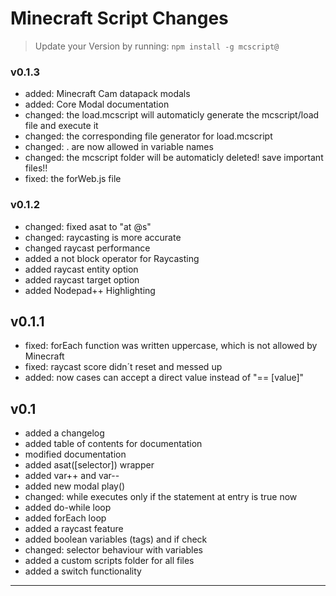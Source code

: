 
Minecraft Script Changes
==============================
> Update your Version by running: `npm install -g mcscript@`

### v0.1.3
* added: Minecraft Cam datapack modals
* added: Core Modal documentation
* changed: the load.mcscript will automaticly generate the mcscript/load file and execute it
* changed: the corresponding file generator for load.mcscript
* changed: . are now allowed in variable names
* changed: the mcscript folder will be automaticly deleted! save important files!!
* fixed: the forWeb.js file
### v0.1.2
* changed: fixed asat to  "at @s"
* changed: raycasting is more accurate
* changed raycast performance
* added a not block operator for Raycasting
* added raycast entity option
* added raycast target option
* added Nodepad++ Highlighting
## v0.1.1
* fixed: forEach function was written uppercase, which is not allowed by Minecraft
* fixed: raycast score didn´t reset and messed up
* added: now cases can accept a direct value instead of "== [value]"
## v0.1
* added a changelog
* added table of contents for documentation
* modified documentation
* added asat([selector]) wrapper
* added var++ and var--
* added new modal play()
* changed: while executes only if the statement at entry is true now
* added do-while loop
* added forEach loop
* added a raycast feature
* added boolean variables (tags) and if check
* changed: selector behaviour with variables
* added a custom scripts folder for all files
* added a switch functionality
____
